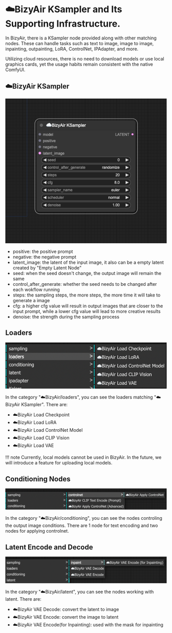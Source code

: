 #  ☁️BizyAir KSampler and Its Supporting Infrastructure.

 In BizyAir, there is a KSampler node provided along with other matching nodes.
 These can handle tasks such as text to image, image to image, inpainting, outpainting, LoRA, ControlNet, IPAdapter, and more.
 
 Utilizing cloud resources, there is no need to download models or use local graphics cards, yet the usage habits remain consistent with the native ComfyUI.

## ☁️BizyAir KSampler

![](./imgs/bizyair-ksampler.png)

- positive: the positive prompt
- negative: the negative prompt
- latent_image: the latent of the input image, it also can be a empty latent created by "Empty Latent Node"
- seed: when the seed doesn't change, the output image will remain the same
- control_after_generate: whether the seed needs to be changed after each wokflow running
- steps: the sampling steps, the more steps, the more time it will take to generate a image
- cfg:  a higher cfg value will result in output images that are closer to the input prompt, while a lower cfg value will lead to more creative results
- denoise: the strength during the sampling process

## Loaders

![](./imgs/bizyair-loaders.png)

In the category "☁️BizyAir/loaders", you can see the loaders matching "☁️BizyAir KSampler". There are:

- ☁️BizyAir Load Checkpoint
- ☁️BizyAir Load LoRA
- ☁️BizyAir Load ControlNet Model
- ☁️BizyAir Load CLIP Vision
- ☁️BizyAir Load VAE

!!! note
      Currently, local models cannot be used in BizyAir. In the future, we will introduce a feature for uploading local models.

## Conditioning Nodes

![](./imgs/bizyair-conditioning.png)

In the category "☁️BizyAir/conditioning", you can see the nodes controling the output image conditions. There are 1 node for text encoding and two nodes for applying controlnet.

## Latent Encode and Decode

![](./imgs/bizyair-latent.png)

In the category "☁️BizyAir/latent", you can see the nodes working with latent. There are:

- ☁️BizyAir VAE Decode: convert the latent to image
- ☁️BizyAir VAE Encode: convert the image to latent
- ☁️BizyAir VAE Encode(for Inpainting): used with the mask for inpainting


